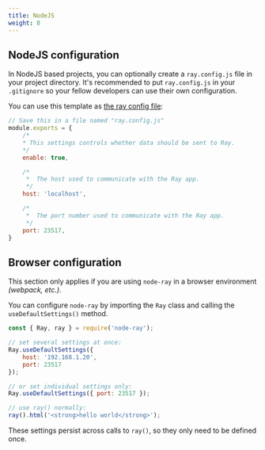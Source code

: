 ```yaml
---
title: NodeJS
weight: 8
---
```


## NodeJS configuration
In NodeJS based projects, you can optionally create a `ray.config.js` file in your project directory. It's recommended to put `ray.config.js` in your `.gitignore` so your fellow developers can use their own configuration.

You can use this template as [the ray config file](/docs/ray/v1/configuration/nodejs):

```js
// Save this in a file named "ray.config.js"
module.exports = {
    /*
    * This settings controls whether data should be sent to Ray.
    */
    enable: true,

    /*
     *  The host used to communicate with the Ray app.
     */
    host: 'localhost',

    /*
     *  The port number used to communicate with the Ray app. 
     */
    port: 23517,
}
```

## Browser configuration

This section only applies if you are using `node-ray` in a browser environment _(webpack, etc.)_.

You can configure `node-ray` by importing the `Ray` class and calling the `useDefaultSettings()` method.

```js
const { Ray, ray } = require('node-ray');

// set several settings at once:
Ray.useDefaultSettings({ 
    host: '192.168.1.20',
    port: 23517 
});

// or set individual settings only:
Ray.useDefaultSettings({ port: 23517 });

// use ray() normally:
ray().html('<strong>hello world</strong>');
```

These settings persist across calls to `ray()`, so they only need to be defined once.


